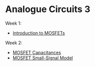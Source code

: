 # Analogue Circuits 3

Week 1:
- [Introduction to MOSFETs](./Week1/IntroMOSFET.md)

Week 2:
- [MOSFET Capacitances](./Week2/Capacitance/MOSFET-Capacitances.md)
- [MOSFET Small-Signal Model](./Week2/Small-Signal-Model/MOSFET-Small-Signal-Model.md)
<!-- - [LTSpice - MOSFET Operation Simulation](./Week2/LT-SpiceSimulation/Simulations.md) -->

